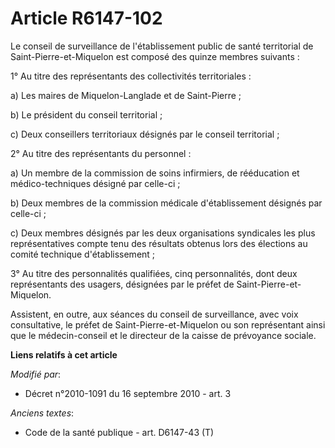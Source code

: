 # Article R6147-102

Le conseil de surveillance de l'établissement public de santé territorial de Saint-Pierre-et-Miquelon est composé des quinze
membres suivants : 

1° Au titre des représentants des collectivités territoriales : 

a) Les maires de Miquelon-Langlade et de Saint-Pierre ; 

b) Le président du conseil territorial ; 

c) Deux conseillers territoriaux désignés par le conseil territorial ; 

2° Au titre des représentants du personnel : 

a) Un membre de la commission de soins infirmiers, de rééducation et médico-techniques désigné par celle-ci ; 

b) Deux membres de la commission médicale d'établissement désignés par celle-ci ; 

c) Deux membres désignés par les deux organisations syndicales les plus représentatives compte tenu des résultats obtenus
lors des élections au comité technique d'établissement ; 

3° Au titre des personnalités qualifiées, cinq personnalités, dont deux représentants des usagers, désignées par le préfet de
Saint-Pierre-et-Miquelon. 

Assistent, en outre, aux séances du conseil de surveillance, avec voix consultative, le préfet de Saint-Pierre-et-Miquelon ou
son représentant ainsi que le médecin-conseil et le directeur de la caisse de prévoyance sociale.

**Liens relatifs à cet article**

_Modifié par_:

  - Décret n°2010-1091 du 16 septembre 2010 - art. 3

_Anciens textes_:

  - Code de la santé publique - art. D6147-43 (T)
